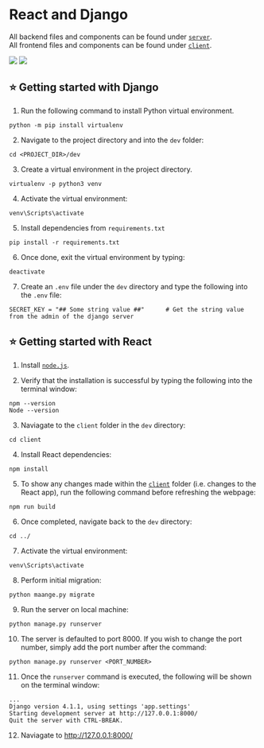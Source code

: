 # React and Django

All backend files and components can be found under [```server```](https://github.com/lohiavardhan/sc2006_project/tree/dev/dev/server). <br>
All frontend files and components can be found under [```client```](https://github.com/lohiavardhan/sc2006_project/tree/dev/dev/client).

<p>
  <img src="https://img.shields.io/badge/React-20232A?style=for-the-badge&logo=react&logoColor=61DAFB" />
  <img src="https://img.shields.io/badge/Django-092E20?style=for-the-badge&logo=django&logoColor=white" />
</p>

## ⭐ Getting started with Django
1. Run the following command to install Python virtual environment.
```
python -m pip install virtualenv
```

2. Navigate to the project directory and into the ```dev``` folder:
```
cd <PROJECT_DIR>/dev
```

3. Create a virtual environment in the project directory.
```
virtualenv -p python3 venv   
```

4. Activate the virtual environment:
```
venv\Scripts\activate 
```

5. Install dependencies from ```requirements.txt```
```
pip install -r requirements.txt
```

6. Once done, exit the virtual environment by typing:
```
deactivate
```

7. Create an ```.env``` file under the ```dev``` directory and type the following into the ```.env``` file:
```
SECRET_KEY = "## Some string value ##"      # Get the string value from the admin of the django server
```



## ⭐ Getting started with React
1. Install [```node.js```](https://nodejs.org/en/).

2. Verify that the installation is successful by typing the following into the terminal window:
```
npm --version
Node --version
```

3. Naviagate to the ```client``` folder in the ```dev``` directory:
```
cd client
```

4. Install React dependencies:
```
npm install
```

5. To show any changes made within the [```client```](https://github.com/lohiavardhan/sc2006_project/tree/dev/dev/client) folder (i.e. changes to the React app), run the following command before refreshing the webpage:
```
npm run build
```

6. Once completed, navigate back to the ```dev``` directory:
```
cd ../
```

7. Activate the virtual environment:
```
venv\Scripts\activate 
```

8. Perform initial migration:
```
python maange.py migrate
```

9. Run the server on local machine:
```
python manage.py runserver
```
10. The server is defaulted to port 8000. If you wish to change the port number, simply add the port number after the command:
```
python manage.py runserver <PORT_NUMBER>
```

11. Once the ```runserver``` command is executed, the following will be shown on the terminal window:
```
...
Django version 4.1.1, using settings 'app.settings'
Starting development server at http://127.0.0.1:8000/
Quit the server with CTRL-BREAK.
```

12. Naviagate to http://127.0.0.1:8000/

